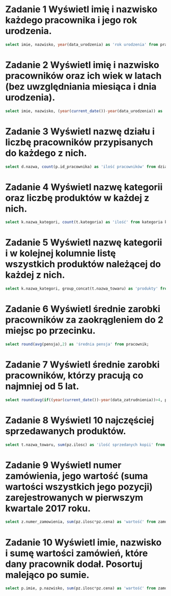 # Zadanie 1 Wyświetl imię i nazwisko każdego pracownika i jego rok urodzenia.
```sql 
select imie, nazwisko, year(data_urodzenia) as 'rok urodzenia' from pracownik;
```
# Zadanie 2 Wyświetl imię i nazwisko pracowników oraz ich wiek w latach (bez uwzględniania miesiąca i dnia urodzenia).
```sql
select imie, nazwisko, (year(current_date())-year(data_urodzenia)) as 'wiek' from pracownik;
```
# Zadanie 3 Wyświetl nazwę działu i liczbę pracowników przypisanych do każdego z nich.
```sql
select d.nazwa, count(p.id_pracownika) as 'ilość pracowników' from dzial d inner join pracownik p on p.dzial=d.id_dzialu group by nazwa;
```
# Zadanie 4 Wyświetl nazwę kategorii oraz liczbę produktów w każdej z nich.
```sql
select k.nazwa_kategori, count(t.kategoria) as 'ilość' from kategoria k inner join towar t on k.id_kategori=t.kategoria group by k.nazwa_kategori;
```
# Zadanie 5 Wyświetl nazwę kategorii i w kolejnej kolumnie listę wszystkich produktów należącej do każdej z nich.
```sql
select k.nazwa_kategori, group_concat(t.nazwa_towaru) as 'produkty' from towar t inner join kategoria k on k.id_kategori=t.kategoria group by t.kategoria;
```
# Zadanie 6 Wyświetl średnie zarobki pracowników za zaokrągleniem do 2 miejsc po przecinku.
```sql
select round(avg(pensja),2) as 'średnia pensja' from pracownik;
```
# Zadanie 7 Wyświetl średnie zarobki pracowników, którzy pracują co najmniej od 5 lat.
```sql
select round(avg(if((year(current_date())-year(data_zatrudnienia))>4, pensja, 0)),2) as 'średnie zarobki pracowników, którzy pracują co najmniej 5 lat' from pracownik;
```
# Zadanie 8 Wyświetl 10 najczęściej sprzedawanych produktów.
```sql
select t.nazwa_towaru, sum(pz.ilosc) as 'ilość sprzedanych kopii' from pozycja_zamowienia pz inner join towar t on pz.towar=t.id_towaru group by towar order by sum(pz.ilosc) desc limit 10;
```
# Zadanie 9 Wyświetl numer zamówienia, jego wartość (suma wartości wszystkich jego pozycji) zarejestrowanych w pierwszym kwartale 2017 roku.
```sql
select z.numer_zamowienia, sum(pz.ilosc*pz.cena) as 'wartość' from zamowienie z inner join pozycja_zamowienia pz on z.id_zamowienia=pz.zamowienie where z.data_zamowienia between '2017-01-01' and '2017-03-31' group by z.numer_zamowienia;
```
# Zadanie 10 Wyświetl imie, nazwisko i sumę wartości zamówień, które dany pracownik dodał. Posortuj malejąco po sumie.
```sql
select p.imie, p.nazwisko, sum(pz.ilosc*pz.cena) as 'wartość' from zamowienie z inner join pozycja_zamowienia pz on z.id_zamowienia=pz.zamowienie inner join pracownik p on p.id_pracownika=z.pracownik_id_pracownika group by p.id_pracownika;
```
